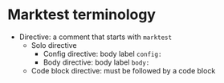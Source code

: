 # Marktest terminology

* Directive: a comment that starts with `marktest`
  * Solo directive
    * Config directive: body label `config:`
    * Body directive: body label `body:`
  * Code block directive: must be followed by a code block
